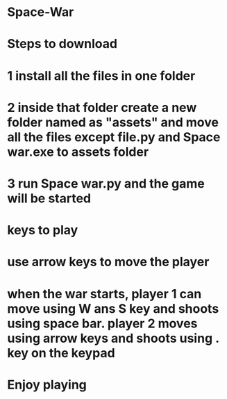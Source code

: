 # Space-War
# Steps to download
# 1 install all the files in one folder
# 2 inside that folder create a new folder named as "assets" and move all the files except file.py and Space war.exe to assets folder
# 3 run Space war.py and the game will be started
# keys to play
# use arrow keys to move the player
# when the war starts, player 1 can move using W ans S key and shoots using space bar. player 2 moves using arrow keys and shoots using . key on the keypad
# Enjoy playing
